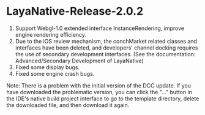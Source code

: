# LayaNative-Release-2.0.2

1. Support Webgl-1.0 extended interface InstanceRendering, improve engine rendering efficiency.
2. Due to the iOS review mechanism, the conchMarket related classes and interfaces have been deleted, and developers’ channel docking requires the use of secondary development interfaces. (See the documentation: Advanced/Secondary Development of LayaNative)
3. Fixed some display bugs.
4. Fixed some engine crash bugs.

Note: There is a problem with the initial version of the DCC update. If you have downloaded the problematic version, you can click the "..." button in the IDE's native build project interface to go to the template directory, delete the downloaded file, and then download it again.